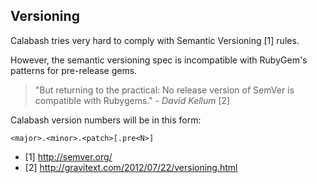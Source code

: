 ## Versioning

Calabash tries very hard to comply with Semantic Versioning [1] rules.

However, the semantic versioning spec is incompatible with RubyGem's patterns for pre-release gems.

> "But returning to the practical: No release version of SemVer is compatible with Rubygems." - _David Kellum_ [2]

Calabash version numbers will be in this form:

```
<major>.<minor>.<patch>[.pre<N>]
```

- [1] http://semver.org/
- [2] http://gravitext.com/2012/07/22/versioning.html

